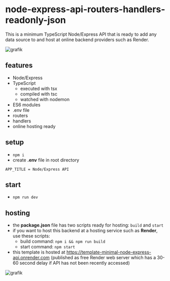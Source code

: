 # node-express-api-routers-handlers-readonly-json

This is a minimum TypeScript Node/Express API that is ready to add any data source to and host at online backend providers such as Render.

![grafik](https://github.com/edwardtanguay/node-express-api-routers-handlers-json/assets/446574/cee9e2cf-6518-43f8-b3cf-afee2bbc6e10)

## features

- Node/Express
- TypeScript
  - executed with tsx
  - compiled with tsc
  - watched with nodemon
- ES6 modules
- .env file
- routers
- handlers
- online hosting ready

## setup
  - `npm i`
  - create **.env** file in root directory

```
APP_TITLE = Node/Express API
```

## start
  - `npm run dev`

## hosting

- the **package.json** file has two scripts ready for hosting: `build` and `start`
- if you want to host this backend at a hosting service such as **Render**, use these scripts:
  - build command: `npm i && npm run build`
  - start command: `npm start`
- this template is hosted at https://template-minimal-node-express-api.onrender.com (published as free Render web server which has a 30-60 second delay if API has not been recently accessed)

![grafik](https://github.com/edwardtanguay/template-api-node-express-typescript-es6-modules-lowdb/assets/446574/4c57128a-c648-4c9a-9c3f-509fc1fb72aa)
